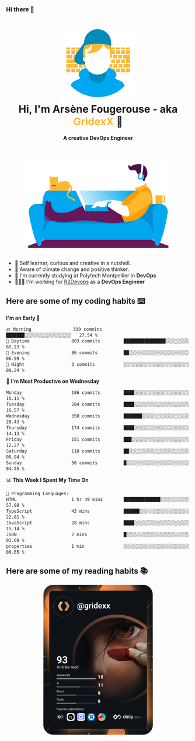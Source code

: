 ### Hi there 👋

<!--
**GridexX/gridexx** is a ✨ _special_ ✨ repository because its `README.md` (this file) appears on your GitHub profile.

Here are some ideas to get you started:

- 🔭 I’m currently working on ...
- 🌱 I’m currently learning ...
- 👯 I’m looking to collaborate on ...
- 🤔 I’m looking for help with ...
- 💬 Ask me about ...
- 📫 How to reach me: ...
- 😄 Pronouns: ...
- ⚡ Fun fact: ...
-->


<!-- Header -->
<h1 align="center">
  <img src="./images/user_profile.png" width="200">
  <br>
  Hi, I'm Arsène Fougerouse - aka <span style="color:#ffb72e">GridexX</span> 👋
</h1>


<p align="center">
  <b>A creative DevOps Engineer </b>
</p>
<br/>
<p align="center">
  <img src="./images/man_couch.png" width="400">
</p>

- 🎨 Self learner, curious and creative in a nutshell. 
- 🌱 Aware of climate change and positive thinker.
- 📕 I'm currently studying at Polytech Montpellier in **DevOps**
- 👨🏻‍💻 I'm working for [R2Devops](https://r2devops.io) as a **DevOps Engineer**


## Here are some of my coding habits ⌨️

<!-- Add a section about tech and Ops stack
  Like this one : https://github.com/Xanthus58#-tech-stack
-->
<!--START_SECTION:waka-->
**I'm an Early 🐤** 

```text
🌞 Morning                339 commits         ███████░░░░░░░░░░░░░░░░░░   27.54 % 
🌆 Daytime                803 commits         ████████████████░░░░░░░░░   65.23 % 
🌃 Evening                86 commits          ██░░░░░░░░░░░░░░░░░░░░░░░   06.99 % 
🌙 Night                  3 commits           ░░░░░░░░░░░░░░░░░░░░░░░░░   00.24 % 
```
📅 **I'm Most Productive on Wednesday** 

```text
Monday                   186 commits         ████░░░░░░░░░░░░░░░░░░░░░   15.11 % 
Tuesday                  204 commits         ████░░░░░░░░░░░░░░░░░░░░░   16.57 % 
Wednesday                350 commits         ███████░░░░░░░░░░░░░░░░░░   28.43 % 
Thursday                 174 commits         ████░░░░░░░░░░░░░░░░░░░░░   14.13 % 
Friday                   151 commits         ███░░░░░░░░░░░░░░░░░░░░░░   12.27 % 
Saturday                 110 commits         ██░░░░░░░░░░░░░░░░░░░░░░░   08.94 % 
Sunday                   56 commits          █░░░░░░░░░░░░░░░░░░░░░░░░   04.55 % 
```


📊 **This Week I Spent My Time On** 

```text
💬 Programming Languages: 
HTML                     1 hr 49 mins        ██████████████░░░░░░░░░░░   57.08 % 
TypeScript               43 mins             ██████░░░░░░░░░░░░░░░░░░░   22.81 % 
JavaScript               28 mins             ████░░░░░░░░░░░░░░░░░░░░░   15.14 % 
JSON                     7 mins              █░░░░░░░░░░░░░░░░░░░░░░░░   03.69 % 
properties               1 min               ░░░░░░░░░░░░░░░░░░░░░░░░░   00.65 % 
```


<!--END_SECTION:waka-->

## Here are some of my reading habits 📚
<div  align="center">
  <img src="./images/devcard.svg" width="300">
</div>
